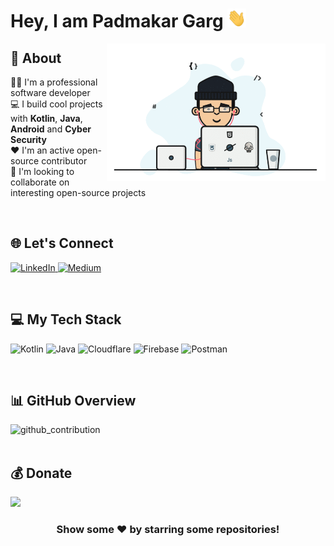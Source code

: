 # Hey, I am Padmakar Garg <img src="https://github.com/hadiyarajesh/hadiyarajesh/blob/master/Assets/hi.gif" width="30px" height="30px">

<img align="right" width="350" src="https://github.com/hadiyarajesh/hadiyarajesh/blob/master/Assets/dev.gif" alt="dev_logo"/>

## 💫 About

👨‍💻 I'm a professional software developer  
💻 I build cool projects with **Kotlin**, **Java**, **Android** and **Cyber Security**  
❤️ I'm an active open-source contributor  
🤝 I'm looking to collaborate on interesting open-source projects

</br>

## 🌐 Let's Connect 

<p float="left">
  <a href="https://www.linkedin.com/in/padmakargarg" title="Checkout my LinkedIn profile">
    <img src="https://upload.wikimedia.org/wikipedia/commons/0/01/LinkedIn_Logo_2023.png" width="120" alt="LinkedIn" />
  </a>
 
  <a href="https://medium.com/@worldpadmakar007" title="Checkout my Medium blog">
    <img src="https://raw.githubusercontent.com/rahuldkjain/github-profile-readme-generator/master/src/images/icons/Social/medium.svg" width="50" alt="Medium" />
  </a>
</p>

</br>

## 💻 My Tech Stack

![Kotlin](https://img.shields.io/badge/kotlin-%230095D5.svg?style=for-the-badge&logo=kotlin&logoColor=white)
![Java](https://img.shields.io/badge/java-%23ED8B00.svg?style=for-the-badge&logo=java&logoColor=white)
![Cloudflare](https://img.shields.io/badge/Cloudflare-F38020?style=for-the-badge&logo=Cloudflare&logoColor=white)
![Firebase](https://img.shields.io/badge/firebase-%23039BE5.svg?style=for-the-badge&logo=firebase)
![Postman](https://img.shields.io/badge/Postman-FF6C37?style=for-the-badge&logo=postman&logoColor=white)

</br>

## 📊 GitHub Overview

<div>
 <div>
  <img src="https://github-readme-streak-stats.herokuapp.com/?user=gargpadmakar&theme=white&hide_border=false" alt="github_contribution"/>
 </div>
 
 <div>
   <!-- <img src="https://github-readme-stats.vercel.app/api/top-langs/?username=hadiyarajesh&theme=white&hide_border=false&include_all_commits=true&count_private=true&layout=compact" alt="most_used_languages"/> -->
 </div>
</div>

</br>

## 💰 Donate

<div>  
  <a href="https://buymeacoffee.com/padmakargarg">
    <img src="https://img.shields.io/badge/Buy%20Me%20a%20Coffee-ffdd00?style=for-the-badge&logo=buy-me-a-coffee&logoColor=black"/>
  </a>
</div>

<div align="center">
  <h3>Show some ❤️ by starring some repositories!</h3>
</div>
